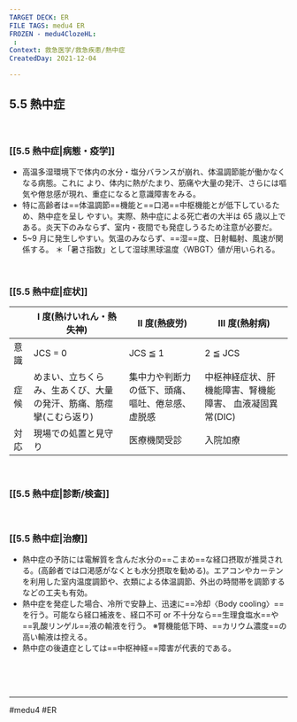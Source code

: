 ```yaml
---
TARGET DECK: ER
FILE TAGS: medu4 ER
FROZEN - medu4ClozeHL:
 : 
Context: 救急医学/救急疾患/熱中症
CreatedDay: 2021-12-04

---
```


## 5.5 熱中症

<br>

### [[5.5 熱中症|病態・疫学]]
* 高温多湿環境下で体内の水分・塩分バランスが崩れ、体温調節能が働かなくなる病態。これに より、体内に熱がたまり、筋痛や大量の発汗、さらには嘔気や倦怠感が現れ、重症になると意識障害をみる。
* 特に高齢者は==体温調節==機能と==口渇==中枢機能とが低下しているため、熱中症を呈し やすい。実際、熱中症による死亡者の大半は 65 歳以上である。炎天下のみならず、室内・夜間でも発症しうるため注意が必要だ。
* 5~9 月に発生しやすい。気温のみならず、==湿==度、日射輻射、風速が関係する。
＊「暑さ指数」として湿球黒球温度〈WBGT〉値が用いられる。
<!--ID: 1640354306489-->




<br>

### [[5.5 熱中症|症状]]
| |I 度(熱けいれん・熱失神)|II 度(熱疲労)|III 度(熱射病)|
|---|---|---|---|
|意識|JCS = 0|JCS ≦ 1|2 ≦ JCS|
|症候|めまい、立ちくらみ、生あくび、大量の発汗、筋痛、筋痙攣(こむら返り)|集中力や判断力の低下、頭痛、嘔吐、倦怠感、虚脱感|中枢神経症状、肝機能障害、腎機能障害、 血液凝固異常(DIC)|
|対応|現場での処置と見守り|医療機関受診|入院加療|



<br>

### [[5.5 熱中症|診断/検査]]


<br>

### [[5.5 熱中症|治療]]
* 熱中症の予防には電解質を含んだ水分の==こまめ==な経口摂取が推奨される。(高齢者では口渇感がなくとも水分摂取を勧める)。エアコンやカーテンを利用した室内温度調節や、衣類による体温調節、外出の時間帯を調節するなどの工夫も有効。
* 熱中症を発症した場合、冷所で安静上、迅速に==冷却〈Body cooling〉==を行う。可能なら経口補液を、経口不可 or 不十分なら==生理食塩水==や==乳酸リンゲル==液の輸液を行う。
 ※腎機能低下時、==カリウム濃度==の高い輸液は控える。
 * 熱中症の後遺症としては==中枢神経==障害が代表的である。
<!--ID: 1656152921310-->







<br><br><br>

---
#medu4 #ER 
